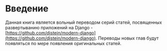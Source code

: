 # Введение

Данная книга является вольный переводом серий статей, посвященных развертыванию приложений на Django - [https://github.com/djstein/modern-django](https://github.com/djstein/modern-django). Переводы новых глав будут появляться по мере появления оригинальных статей.


